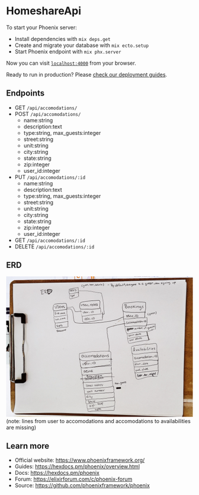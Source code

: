 # HomeshareApi

To start your Phoenix server:

  * Install dependencies with `mix deps.get`
  * Create and migrate your database with `mix ecto.setup`
  * Start Phoenix endpoint with `mix phx.server`

Now you can visit [`localhost:4000`](http://localhost:4000) from your browser.

Ready to run in production? Please [check our deployment guides](https://hexdocs.pm/phoenix/deployment.html).

## Endpoints
- GET `/api/accomodations/`
- POST `/api/accomodations/`
  - name:string
  - description:text
  - type:string, max_guests:integer
  - street:string
  - unit:string
  - city:string
  - state:string
  - zip:integer
  - user_id:integer
 - PUT `/api/accomodations/:id`
   - name:string
   - description:text
   - type:string, max_guests:integer
   - street:string
   - unit:string
   - city:string
   - state:string
   - zip:integer
   - user_id:integer
 - GET `/api/accomodations/:id`
 - DELETE `/api/accomodations/:id`

## ERD
![API ERD](./erd.jpeg)
(note: lines from user to accomodations and accomodations to availabilities are missing)

## Learn more

  * Official website: https://www.phoenixframework.org/
  * Guides: https://hexdocs.pm/phoenix/overview.html
  * Docs: https://hexdocs.pm/phoenix
  * Forum: https://elixirforum.com/c/phoenix-forum
  * Source: https://github.com/phoenixframework/phoenix
